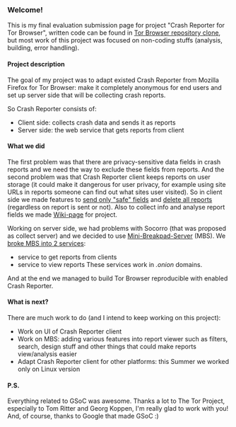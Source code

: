### Welcome!

This is my final evaluation submission page for project "Crash Reporter for Tor Browser", written code can be found in [Tor Browser repository clone](https://github.com/nmago/tor-browser/commits/crdevc?author=nmago), but most work of this project was focused on non-coding stuffs (analysis, building, error handling).


#### Project description
 
The goal of my project was to adapt existed Crash Reporter from Mozilla Firefox for Tor Browser: make it completely anonymous for end users and set up server side that will be collecting crash reports. 

So Crash Reporter consists of:
 - Client side: collects crash data and sends it as reports
 - Server side: the web service that gets reports from client


#### What we did

The first problem was that there are privacy-sensitive data fields in crash reports and we need the way to exclude these fields from reports. And the second problem was that Crash Reporter client keeps reports on user storage (it could make it dangerous for user privacy, for example using site URLs in reports someone can find out what sites user visited). So in client side we made features to [send only "safe" fields](https://github.com/nmago/tor-browser/commit/2e11a5d429c6b915843091a8a1ac6d9f67248c6a) and [delete all reports](https://github.com/nmago/tor-browser/commit/9f8cc07aed4760604d74703f1991e2e5fbe9f441) (regardless on report is sent or not).
Also to collect info and analyse report fields we made [Wiki-page](https://trac.torproject.org/projects/tor/wiki/doc/crashreporter) for project.

Working on server side, we had problems with Socorro (that was proposed as collect server) and we decided to use  [Mini-Breakpad-Server](https://github.com/electron/mini-breakpad-server) (MBS). 
We [broke MBS into 2 services](https://github.com/tomrittervg/mini-breakpad-server/commit/d060952ef89ddd5aa0e95f4345faf206bef7a878): 
 - service to get reports from clients
 - service to view reports
These services work in *.onion* domains.

And at the end we managed to build Tor Browser reproducible with enabled Crash Reporter.

#### What is next?

There are much work to do (and I intend to keep working on this project):
 - Work on UI of Crash Reporter client
 - Work on MBS: adding various features into report viewer such as filters, search, design stuff and other things that could make reports view/analysis easier
 - Adapt Crash Reporter client for other platforms: this Summer we worked only on Linux version

#### P.S.

Everything related to GSoC was awesome. Thanks a lot to The Tor Project, especially to Tom Ritter and Georg Koppen, I'm really glad to work with you! And, of course, thanks to Google that made GSoC :)


